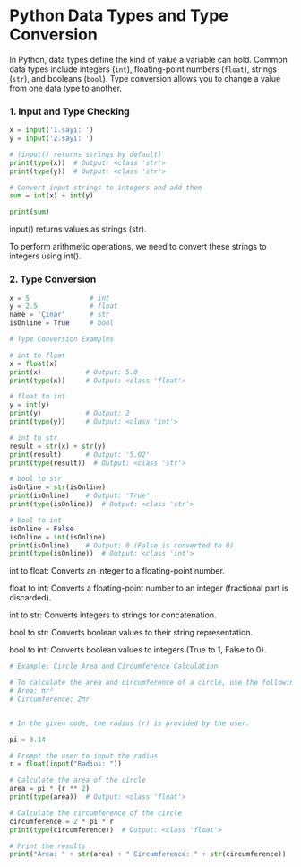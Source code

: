 # Python Data Types and Type Conversion

In Python, data types define the kind of value a variable can hold. Common data types include integers (`int`), floating-point numbers (`float`), strings (`str`), and booleans (`bool`). Type conversion allows you to change a value from one data type to another.

### 1. Input and Type Checking

```python
x = input('1.sayı: ')
y = input('2.sayı: ')

# (input() returns strings by default)
print(type(x))  # Output: <class 'str'> 
print(type(y))  # Output: <class 'str'>

# Convert input strings to integers and add them
sum = int(x) + int(y)  

print(sum)  
```

input() returns values as strings (str).

To perform arithmetic operations, we need to convert these strings to integers using int().

### 2. Type Conversion
```python
x = 5               # int
y = 2.5             # float
name = 'Çınar'      # str
isOnline = True     # bool

# Type Conversion Examples

# int to float
x = float(x)
print(x)           # Output: 5.0
print(type(x))     # Output: <class 'float'>

# float to int
y = int(y)
print(y)           # Output: 2
print(type(y))     # Output: <class 'int'>

# int to str
result = str(x) + str(y)
print(result)      # Output: '5.02'
print(type(result))  # Output: <class 'str'>

# bool to str
isOnline = str(isOnline)
print(isOnline)    # Output: 'True'
print(type(isOnline))  # Output: <class 'str'>

# bool to int
isOnline = False
isOnline = int(isOnline)
print(isOnline)    # Output: 0 (False is converted to 0)
print(type(isOnline))  # Output: <class 'int'>
```

int to float: Converts an integer to a floating-point number.

float to int: Converts a floating-point number to an integer (fractional part is discarded).

int to str: Converts integers to strings for concatenation.

bool to str: Converts boolean values to their string representation.

bool to int: Converts boolean values to integers (True to 1, False to 0).

```python
# Example: Circle Area and Circumference Calculation

# To calculate the area and circumference of a circle, use the following formulas:
# Area: πr²
# Circumference: 2πr


# In the given code, the radius (r) is provided by the user.

pi = 3.14

# Prompt the user to input the radius
r = float(input("Radius: "))

# Calculate the area of the circle
area = pi * (r ** 2)
print(type(area))  # Output: <class 'float'>

# Calculate the circumference of the circle
circumference = 2 * pi * r
print(type(circumference))  # Output: <class 'float'>

# Print the results
print("Area: " + str(area) + " Circumference: " + str(circumference))

